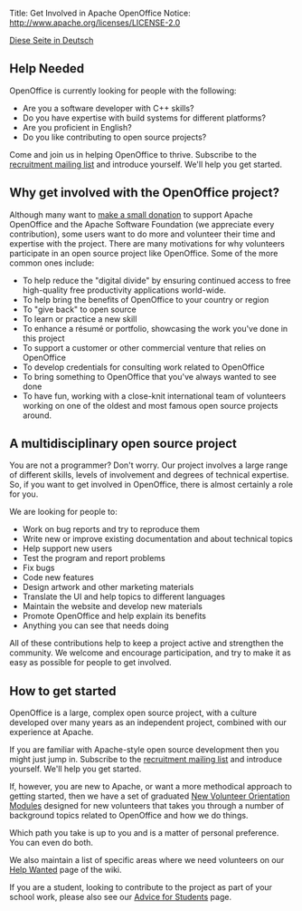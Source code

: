 Title:     Get Involved in Apache OpenOffice
Notice: http://www.apache.org/licenses/LICENSE-2.0

[Diese Seite in Deutsch](https://openoffice.apache.org/get-involved-de.html)

## Help Needed

OpenOffice is currently looking for people with the following:

- Are you a software developer with C++ skills?
- Do you have expertise with build systems for different platforms?
- Are you proficient in English?
- Do you like contributing to open source projects?

Come and join us in helping OpenOffice to thrive. Subscribe to the
[recruitment mailing list](http://openoffice.apache.org/mailing-lists.html#recruitment-mailing-list-public)
and introduce yourself. We'll help you get started.


## Why get involved with the OpenOffice project?

Although many want to [make a small donation](http://www.openoffice.org/donations.html)
to support Apache OpenOffice and the Apache Software Foundation (we appreciate every
contribution), some users want to do more and volunteer their time and expertise with
the project. There are many motivations for why volunteers participate in an open source
project like OpenOffice. Some of the more common ones include:

- To help reduce the "digital divide" by ensuring continued access to free
  high-quality free productivity applications world-wide.
- To help bring the benefits of OpenOffice to your country or region
- To "give back" to open source
- To learn or practice a new skill
- To enhance a résumé or portfolio, showcasing the work you've done in this project
- To support a customer or other commercial venture that relies on OpenOffice
- To develop credentials for consulting work related to OpenOffice
- To bring something to OpenOffice that you've always wanted to see done
- To have fun, working with a close-knit international team of volunteers working on
  one of the oldest and most famous open source projects around.


## A multidisciplinary open source project

You are not a programmer? Don't worry. Our project involves a large range of different
skills, levels of involvement and degrees of technical expertise. So, if you want to get
involved in OpenOffice, there is almost certainly a role for you.

We are looking for people to:

- Work on bug reports and try to reproduce them
- Write new or improve existing documentation and about technical topics 
- Help support new users
- Test the program and report problems
- Fix bugs
- Code new features
- Design artwork and other marketing materials
- Translate the UI and help topics to different languages
- Maintain the website and develop new materials
- Promote OpenOffice and help explain its benefits
- Anything you can see that needs doing

All of these contributions help to keep a project active and strengthen the community.
We welcome and encourage participation, and try to make it as easy as possible for
people to get involved.


## How to get started

OpenOffice is a large, complex open source project, with a culture developed over many
years as an independent project, combined with our experience at Apache.

If you are familiar with Apache-style open source development then you might just jump
in. Subscribe to the
[recruitment mailing list](http://openoffice.apache.org/mailing-lists.html#recruitment-mailing-list-public)
and introduce yourself. We'll help you get started.

If, however, you are new to Apache, or want a more methodical approach to getting started, 
then we have a set of graduated
[New Volunteer Orientation Modules](http://openoffice.apache.org/orientation/index.html) 
designed for new volunteers that takes you through a number of background topics related 
to OpenOffice and how we do things.

Which path you take is up to you and is a matter of personal preference. You can even do both.

We also maintain a list of specific areas where we need volunteers on our 
[Help Wanted](https://cwiki.apache.org/confluence/display/OOOUSERS/Help+Wanted) 
page of the wiki.

If you are a student, looking to contribute to the project as part of your school work, 
please also see our [Advice for Students](http://openoffice.apache.org/students.html) 
page.

